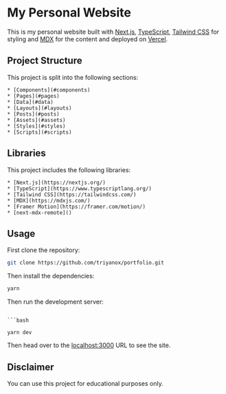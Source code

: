 # My Personal Website

This is my personal website built with [Next.js](https://nextjs.org/), [TypeScript](https://www.typescriptlang.org/), [Tailwind CSS](https://tailwindcss.com/) for styling and [MDX](https://mdxjs.com/) for the content and deployed on [Vercel](https://vercel.com/).

## Project Structure

This project is split into the following sections:

    * [Components](#components)
    * [Pages](#pages)
    * [Data](#data)
    * [Layouts](#layouts)
    * [Posts](#posts)
    * [Assets](#assets)
    * [Styles](#styles)
    * [Scripts](#scripts)

## Libraries

This project includes the following libraries:

    * [Next.js](https://nextjs.org/)
    * [TypeScript](https://www.typescriptlang.org/)
    * [Tailwind CSS](https://tailwindcss.com/)
    * [MDX](https://mdxjs.com/)
    * [Framer Motion](https://framer.com/motion/)
    * [next-mdx-remote]()

## Usage

First clone the repository:

```bash
git clone https://github.com/triyanox/portfolio.git
```

Then install the dependencies:

```bash
yarn
```

Then run the development server:

````

```bash

yarn dev

````

Then head over to the [localhost:3000](http://localhost:3000) URL to see the site.

## Disclaimer

You can use this project for educational purposes only.
